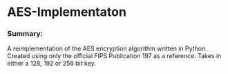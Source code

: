 # AES-Implementaton

### Summary:
A reimplementation of the AES encryption algorithm written in Python. Created using only the official FIPS Publication 197 as a reference. Takes in either a 128, 192 or 256 bit key.
